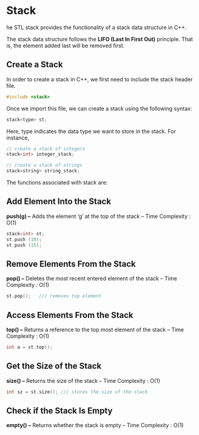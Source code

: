 # Stack
he STL stack provides the functionality of a stack data structure in C++.

The stack data structure follows the **LIFO (Last In First Out)** principle. That is, the element added last will be removed first.

## Create a Stack
In order to create a stack in C++, we first need to include the stack header file.

```c++
#include <stack>
```
Once we import this file, we can create a stack using the following syntax:
```c++
stack<type> st;
```
Here, type indicates the data type we want to store in the stack. For instance,
```c++
// create a stack of integers
stack<int> integer_stack;

// create a stack of strings
stack<string> string_stack;
```

The functions associated with stack are: 

## Add Element Into the Stack

**push(g) –** Adds the element ‘g’ at the top of the stack – Time Complexity : O(1) 
```c++
stack<int> st;
st.push (10);
st.push (15);
```

## Remove Elements From the Stack

**pop() –** Deletes the most recent entered element of the stack – Time Complexity : O(1) 
```c++
st.pop();   /// removes top element
```

## Access Elements From the Stack
**top() –** Returns a reference to the top most element of the stack – Time Complexity : O(1)
```c++
int a = st.top();
```

## Get the Size of the Stack
**size() –** Returns the size of the stack – Time Complexity : O(1) 
```c++
int sz = st.size(); /// stores the size of the stack
```
## Check if the Stack Is Empty

**empty() –** Returns whether the stack is empty – Time Complexity : O(1) 

